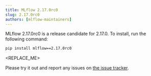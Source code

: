 ```yaml
---
title: MLflow 2.17.0rc0
slug: 2.17.0rc0
authors: [mlflow-maintainers]
---
```


MLflow 2.17.0rc0 is a release candidate for 2.17.0. To install, run the following command:

```sh
pip install mlflow==2.17.0rc0
```

<!-- Major changes that need to be highlighted in the release post go here -->

<REPLACE_ME>

Please try it out and report any issues on [the issue tracker](https://github.com/mlflow/mlflow/issues).
